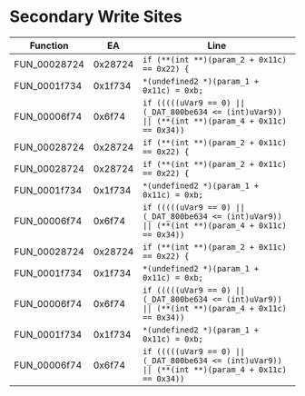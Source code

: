 # Secondary Write Sites

| Function | EA | Line |
|----------|----|------|
| FUN_00028724 | 0x28724 | `if (**(int **)(param_2 + 0x11c) == 0x22) {` |
| FUN_0001f734 | 0x1f734 | `*(undefined2 *)(param_1 + 0x11c) = 0xb;` |
| FUN_00006f74 | 0x6f74 | `if (((((uVar9 == 0) \|\| (_DAT_800be634 <= (int)uVar9)) \|\| (**(int **)(param_4 + 0x11c) == 0x34))` |
| FUN_00028724 | 0x28724 | `if (**(int **)(param_2 + 0x11c) == 0x22) {` |
| FUN_00028724 | 0x28724 | `if (**(int **)(param_2 + 0x11c) == 0x22) {` |
| FUN_0001f734 | 0x1f734 | `*(undefined2 *)(param_1 + 0x11c) = 0xb;` |
| FUN_00006f74 | 0x6f74 | `if (((((uVar9 == 0) \|\| (_DAT_800be634 <= (int)uVar9)) \|\| (**(int **)(param_4 + 0x11c) == 0x34))` |
| FUN_00028724 | 0x28724 | `if (**(int **)(param_2 + 0x11c) == 0x22) {` |
| FUN_0001f734 | 0x1f734 | `*(undefined2 *)(param_1 + 0x11c) = 0xb;` |
| FUN_00006f74 | 0x6f74 | `if (((((uVar9 == 0) \|\| (_DAT_800be634 <= (int)uVar9)) \|\| (**(int **)(param_4 + 0x11c) == 0x34))` |
| FUN_0001f734 | 0x1f734 | `*(undefined2 *)(param_1 + 0x11c) = 0xb;` |
| FUN_00006f74 | 0x6f74 | `if (((((uVar9 == 0) \|\| (_DAT_800be634 <= (int)uVar9)) \|\| (**(int **)(param_4 + 0x11c) == 0x34))` |
